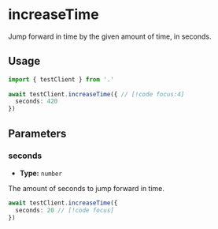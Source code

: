 # increaseTime

Jump forward in time by the given amount of time, in seconds.

## Usage

```ts
import { testClient } from '.'
 
await testClient.increaseTime({ // [!code focus:4]
  seconds: 420
})
```

## Parameters

### seconds

- **Type:** `number`

The amount of seconds to jump forward in time.

```ts
await testClient.increaseTime({
  seconds: 20 // [!code focus]
})
```
